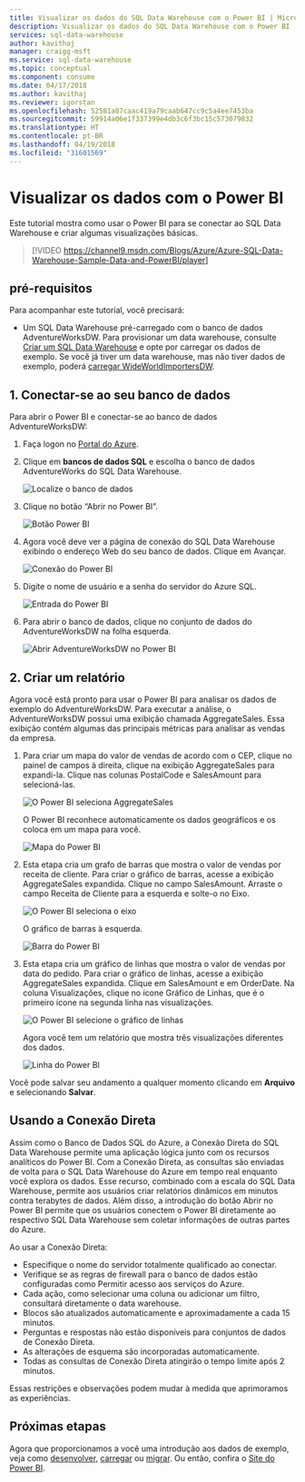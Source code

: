 ```yaml
---
title: Visualizar os dados do SQL Data Warehouse com o Power BI | Microsoft Azure
description: Visualizar os dados do SQL Data Warehouse com o Power BI
services: sql-data-warehouse
author: kavithaj
manager: craigg-msft
ms.service: sql-data-warehouse
ms.topic: conceptual
ms.component: consume
ms.date: 04/17/2018
ms.author: kavithaj
ms.reviewer: igorstan
ms.openlocfilehash: 52581a87caac419a79caab647cc9c5a4ee7453ba
ms.sourcegitcommit: 59914a06e1f337399e4db3c6f3bc15c573079832
ms.translationtype: HT
ms.contentlocale: pt-BR
ms.lasthandoff: 04/19/2018
ms.locfileid: "31601569"
---
```

# <a name="visualize-data-with-power-bi"></a>Visualizar os dados com o Power BI
Este tutorial mostra como usar o Power BI para se conectar ao SQL Data Warehouse e criar algumas visualizações básicas.

> [!VIDEO https://channel9.msdn.com/Blogs/Azure/Azure-SQL-Data-Warehouse-Sample-Data-and-PowerBI/player]
> 
> 

## <a name="prerequisites"></a>pré-requisitos
Para acompanhar este tutorial, você precisará:

* Um SQL Data Warehouse pré-carregado com o banco de dados AdventureWorksDW. Para provisionar um data warehouse, consulte [Criar um SQL Data Warehouse](create-data-warehouse-portal.md) e opte por carregar os dados de exemplo. Se você já tiver um data warehouse, mas não tiver dados de exemplo, poderá [carregar WideWorldImportersDW](load-data-wideworldimportersdw.md).

## <a name="1-connect-to-your-database"></a>1. Conectar-se ao seu banco de dados
Para abrir o Power BI e conectar-se ao banco de dados AdventureWorksDW:

1. Faça logon no [Portal do Azure](https://portal.azure.com/).
2. Clique em **bancos de dados SQL** e escolha o banco de dados AdventureWorks do SQL Data Warehouse.
   
    ![Localize o banco de dados](media/sql-data-warehouse-get-started-visualize-with-power-bi/pbi-find-database.png)
3. Clique no botão “Abrir no Power BI”.
   
    ![Botão Power BI](media/sql-data-warehouse-get-started-visualize-with-power-bi/pbi-button.png)
4. Agora você deve ver a página de conexão do SQL Data Warehouse exibindo o endereço Web do seu banco de dados. Clique em Avançar.
   
    ![Conexão do Power BI](media/sql-data-warehouse-get-started-visualize-with-power-bi/pbi-connect-to-azure.png)
5. Digite o nome de usuário e a senha do servidor do Azure SQL.
   
    ![Entrada do Power BI](media/sql-data-warehouse-get-started-visualize-with-power-bi/pbi-sign-in.png)
6. Para abrir o banco de dados, clique no conjunto de dados do AdventureWorksDW na folha esquerda.
   
    ![Abrir AdventureWorksDW no Power BI](media/sql-data-warehouse-get-started-visualize-with-power-bi/pbi-open-adventureworks.png)

## <a name="2-create-a-report"></a>2. Criar um relatório
Agora você está pronto para usar o Power BI para analisar os dados de exemplo do AdventureWorksDW. Para executar a análise, o AdventureWorksDW possui uma exibição chamada AggregateSales. Essa exibição contém algumas das principais métricas para analisar as vendas da empresa.

1. Para criar um mapa do valor de vendas de acordo com o CEP, clique no painel de campos à direita, clique na exibição AggregateSales para expandi-la. Clique nas colunas PostalCode e SalesAmount para selecioná-las.
   
    ![O Power BI seleciona AggregateSales](media/sql-data-warehouse-get-started-visualize-with-power-bi/pbi-aggregatesales.png)
   
    O Power BI reconhece automaticamente os dados geográficos e os coloca em um mapa para você.
   
    ![Mapa do Power BI](media/sql-data-warehouse-get-started-visualize-with-power-bi/pbi-map.png)

2. Esta etapa cria um grafo de barras que mostra o valor de vendas por receita de cliente. Para criar o gráfico de barras, acesse a exibição AggregateSales expandida. Clique no campo SalesAmount. Arraste o campo Receita de Cliente para a esquerda e solte-o no Eixo.
   
    ![O Power BI seleciona o eixo](media/sql-data-warehouse-get-started-visualize-with-power-bi/pbi-chooseaxis.png)
   
    O gráfico de barras à esquerda.
   
    ![Barra do Power BI](media/sql-data-warehouse-get-started-visualize-with-power-bi/pbi-bar.png)
3. Esta etapa cria um gráfico de linhas que mostra o valor de vendas por data do pedido. Para criar o gráfico de linhas, acesse a exibição AggregateSales expandida. Clique em SalesAmount e em OrderDate. Na coluna Visualizações, clique no ícone Gráfico de Linhas, que é o primeiro ícone na segunda linha nas visualizações.
   
    ![O Power BI selecione o gráfico de linhas](media/sql-data-warehouse-get-started-visualize-with-power-bi/pbi-prepare-line.png)
   
    Agora você tem um relatório que mostra três visualizações diferentes dos dados.
   
    ![Linha do Power BI](media/sql-data-warehouse-get-started-visualize-with-power-bi/pbi-line.png)

Você pode salvar seu andamento a qualquer momento clicando em **Arquivo** e selecionando **Salvar**.

## <a name="using-direct-connnect"></a>Usando a Conexão Direta
Assim como o Banco de Dados SQL do Azure, a Conexão Direta do SQL Data Warehouse permite uma aplicação lógica junto com os recursos analíticos do Power BI. Com a Conexão Direta, as consultas são enviadas de volta para o SQL Data Warehouse do Azure em tempo real enquanto você explora os dados.  Esse recurso, combinado com a escala do SQL Data Warehouse, permite aos usuários criar relatórios dinâmicos em minutos contra terabytes de dados. Além disso, a introdução do botão Abrir no Power BI permite que os usuários conectem o Power BI diretamente ao respectivo SQL Data Warehouse sem coletar informações de outras partes do Azure.

Ao usar a Conexão Direta:

* Especifique o nome do servidor totalmente qualificado ao conectar.
* Verifique se as regras de firewall para o banco de dados estão configuradas como Permitir acesso aos serviços do Azure.
* Cada ação, como selecionar uma coluna ou adicionar um filtro, consultará diretamente o data warehouse.
* Blocos são atualizados automaticamente e aproximadamente a cada 15 minutos.
* Perguntas e respostas não estão disponíveis para conjuntos de dados de Conexão Direta.
* As alterações de esquema são incorporadas automaticamente.
* Todas as consultas de Conexão Direta atingirão o tempo limite após 2 minutos.

Essas restrições e observações podem mudar à medida que aprimoramos as experiências.

## <a name="next-steps"></a>Próximas etapas
Agora que proporcionamos a você uma introdução aos dados de exemplo, veja como [desenvolver](sql-data-warehouse-overview-develop.md), [carregar](design-elt-data-loading.md) ou [migrar](sql-data-warehouse-overview-migrate.md). Ou então, confira o [Site do Power BI](http://www.powerbi.com/).
